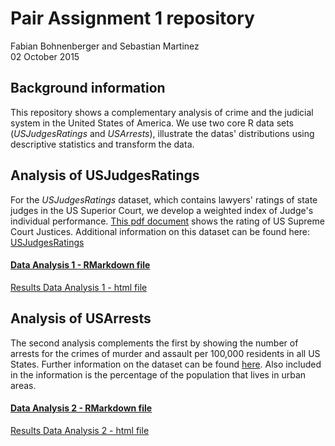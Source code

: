 # Pair Assignment 1 repository 

Fabian Bohnenberger and Sebastian Martinez  
02 October 2015 

## Background information

This repository shows a complementary analysis of crime and the judicial system in the United States of America. We use two core R data sets (*USJudgesRatings* and *USArrests*), illustrate the datas' distributions using descriptive statistics and transform the data. 

## Analysis of USJudgesRatings

For the *USJudgesRatings* dataset, which contains lawyers' ratings of state judges in the US Superior Court, we develop a weighted index of Judge's individual performance. [This pdf document](https://github.com/fabianbohnenberger/repo1/blob/master/analysis/USJudges/USJudges_RMarkdown.pdf) shows the rating of US Supreme Court Justices. Additional information on this dataset can be found here: <a href="https://stat.ethz.ch/R-manual/R-devel/library/datasets/html/USJudgeRatings.html">USJudgesRatings</a>

#### [Data Analysis 1 - RMarkdown file](/analysis/USJudges/USJudges_RMarkdown.Rmd)

[Results Data  Analysis 1 - html file](/analysis/USJudges/USJudges_USJudges_RMarkdown.html)

## Analysis of USArrests

The second analysis complements the first by showing the number of arrests for the crimes of murder and assault per 100,000 residents in all US States. Further information on the dataset can be found [here](https://stat.ethz.ch/R-manual/R-devel/library/datasets/html/USArrests.html). Also included in the information is the percentage of the population that lives in urban areas. 

#### [Data Analysis 2 - RMarkdown file](/analysis/Arrests/Arrests.Rmd)

[Results Data  Analysis 2 - html file](/analysis/Arrests/Arrests.html)

